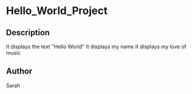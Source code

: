 # Hello_World_Project
 
## Description
It displays the text "Hello World"
It displays my name
It displays my love of music
 
## Author
Sarah